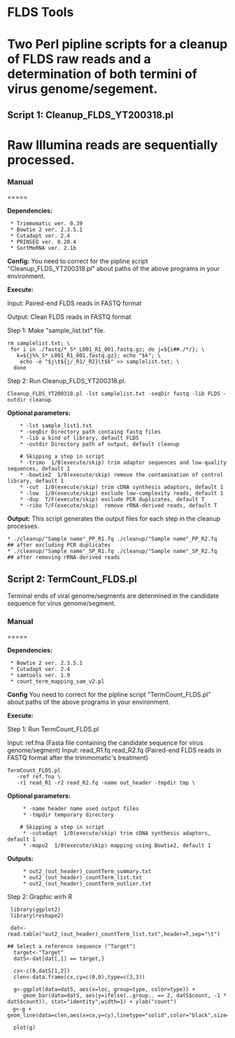 # FLDS Tools

Two Perl pipline scripts for a cleanup of FLDS raw reads and a determination of both termini of virus genome/segement.
=====

## Script 1: Cleanup_FLDS_YT200318.pl

Raw Illumina reads are sequentially processed.
=====

### Manual
=====

**Dependencies:**

	 * Trimmomatic ver. 0.39
	 * Bowtie 2 ver. 2.3.5.1
	 * Cutadapt ver. 2.4
	 * PRINSEQ ver. 0.20.4
	 * SortMeRNA ver. 2.1b

**Config:**
  You need to correct for the pipline script "Cleanup_FLDS_YT200318.pl" about paths of the above programs in your environment.

**Execute:**

Input: Paired-end FLDS reads in FASTQ format

Output: Clean FLDS reads in FASTQ format


Step 1: Make "sample_list.txt" file.

```
rm samplelist.txt; \
 for i in ./fastq/*_S*_L001_R1_001.fastq.gz; do j=${i##./*/}; \
   k=${j%%_S*_L001_R1_001.fastq.gz}; echo "$k"; \
	echo -e "$j\t${j/_R1/_R2}\t$k" >> samplelist.txt; \
  done
```

Step 2: Run Cleanup_FLDS_YT200318.pl.


```
Cleanup_FLDS_YT200318.pl -lst samplelist.txt -seqDir fastq -lib FLDS -outdir cleanup
```

**Optional parameters:**
```
    * -lst sample_list1.txt
    * -seqDir Directory path containg fastq files
    * -lib a kind of library, default FLDS
    * -outdir Directory path of output, default cleanup

    # Skipping a step in script
    * -trimo  1/0(execute/skip) trim adaptor sequences and low-quality sequences, default 1
    * -bowtie2  1/0(execute/skip) remove the contamination of control library, default 1
    * -cut  1/0(execute/skip) trim cDNA synthesis adaptors, default 1
    * -low  1/0(execute/skip) exclude low-complexity reads, default 1
    * -dup  T/F(execute/skip) exclude PCR duplicates, default T
    * -ribo T/F(execute/skip)  remove rRNA-derived reads, default T
```

**Output:**
 This script generates the output files for each step in the cleanup processes.

```
* ./cleanup/"Sample name"_PP_R1.fq ./cleanup/"Sample name"_PP_R2.fq  ## after excluding PCR duplicates
* ./cleanup/"Sample name"_SP_R1.fq ./cleanup/"Sample name"_SP_R2.fq  ## after removing rRNA-derived reads
```

## Script 2: TermCount_FLDS.pl

Terminal ends of viral genome/segments are determined in the candidate sequence for virus genome/segment.

### Manual
=====

**Dependencies:**

     * Bowtie 2 ver. 2.3.5.1
     * Cutadapt ver. 2.4
     * samtools ver. 1.9
     * count_term_mapping_sam_v2.pl

**Config**
  You need to correct for the pipline script "TermCount_FLDS.pl" about paths of the above programs in your environment.

**Execute:**

Step 1: Run TermCount_FLDS.pl

Input: ref.fna (Fasta file containing the candidate sequence for virus genome/segment)
Input: read_R1.fq read_R2.fq (Paired-end FLDS reads in FASTQ format after the trimmomatic's treatment)


```
TermCount_FLDS.pl 
   -ref ref.fna \
   -r1 read_R1 -r2 read_R2.fq -name out_header -tmpdir tmp \
```

**Optional parameters:**
```
	 * -name header name used output files
	 * -tmpdir temporary directory

	# Skipping a step in script
     * -cutadapt  1/0(execute/skip) trim cDNA synthesis adaptors, default 1
     * -mapu2  1/0(execute/skip) mapping using Bowtie2, default 1
```

**Outputs:**
```
     * out2_(out_header)_countTerm_summary.txt
     * out2_(out_header)_countTerm_list.txt
     * out2_(out_header)_countTerm_outlier.txt
```

Step 2: Graphic wirh R

```
 library(ggplot2)
 library(reshape2)

 dat<-read.table("out2_(out_header)_countTerm_list.txt",header=T,sep="\t")

## Select a reference sequence ("Target")
  target<-"Target"
  datS<-dat[dat[,1] == target,]

  cx<-c(0,datS[1,2])
  clen<-data.frame(cx,cy=c(0,0),type=c(3,3))

  g<-ggplot(data=datS, aes(x=loc, group=type, color=type)) +
     geom_bar(data=datS, aes(y=ifelse(..group.. == 2, datS$count, -1 * datS$count)), stat="identity",width=1) + ylab("count")   
　g<-g + geom_line(data=clen,aes(x=cx,y=cy),linetype="solid",color="black",size=0.7)

  plot(g)

```



